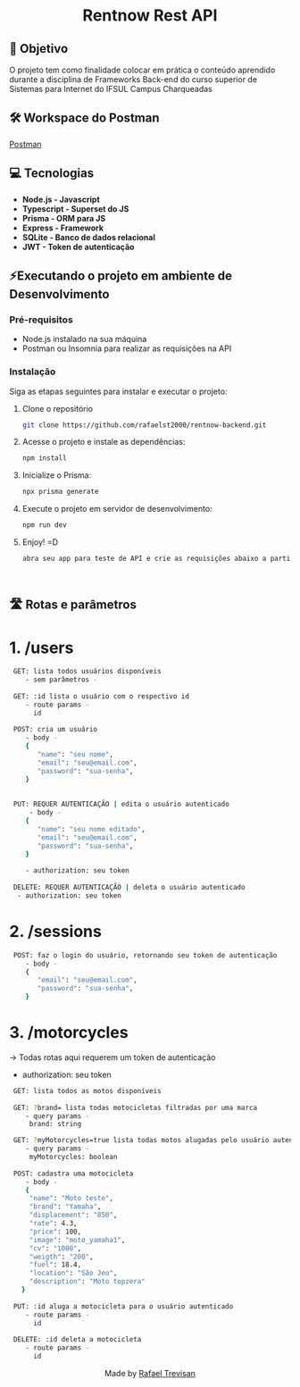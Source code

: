 <div align="center">
  <h1>Rentnow Rest API</h1>
</div>


## **:rocket: Objetivo**

O projeto tem como finalidade colocar em prática o conteúdo aprendido durante a disciplina de Frameworks Back-end do curso superior de Sistemas para Internet do IFSUL Campus Charqueadas

## **🛠️ Workspace do Postman**


[Postman](https://www.postman.com/science-engineer-79052546/workspace/frameworksbackend/request/22839500-5a4079f9-bbfb-4938-968e-fe51032daaa4)


## **:computer: Tecnologias**

  - **Node.js - Javascript**
  - **Typescript - Superset do JS**
  - **Prisma - ORM para JS**
  - **Express - Framework**
  - **SQLite - Banco de dados relacional**
  - **JWT - Token de autenticação**

## **⚡Executando o projeto em ambiente de Desenvolvimento**

### Pré-requisitos

- Node.js instalado na sua máquina
- Postman ou Insomnia para realizar as requisições na API

### Instalação

Siga as etapas seguintes para instalar e executar o projeto:

1. Clone o repositório

   ```sh
   git clone https://github.com/rafaelst2000/rentnow-backend.git
   ```
2. Acesse o projeto e instale as dependências:

   ```sh
   npm install
   ```
   
3. Inicialize o Prisma:

   ```sh
   npx prisma generate
   ```
   
4. Execute o projeto em servidor de desenvolvimento:

   ```sh
   npm run dev
   ``` 
   
5. Enjoy! =D

   ```sh
   abra seu app para teste de API e crie as requisições abaixo a partir da localhost:3333.
   ``` 
   <br>
   
   
## **🛣️ Rotas e parâmetros**

# 1. /users

   ```sh
    GET: lista todos usuários disponíveis
       - sem parâmetros -
      
    GET: :id lista o usuário com o respectivo id
       - route params -
         id
         
    POST: cria um usuário
       - body - 
       {
          "name": "seu nome",
          "email": "seu@email.com",
          "password": "sua-senha",
       }
       
    
    PUT: REQUER AUTENTICAÇÃO | edita o usuário autenticado
        - body - 
       {
          "name": "seu nome editado",
          "email": "seu@email.com",
          "password": "sua-senha",
       }
       
       - authorization: seu token
       
    DELETE: REQUER AUTENTICAÇÃO | deleta o usuário autenticado
     - authorization: seu token
   ```
 # 2. /sessions

 ```sh
  POST: faz o login do usuário, retornando seu token de autenticação
     - body - 
     {
        "email": "seu@email.com",
        "password": "sua-senha",
     }
 ```

# 3. /motorcycles 
  -> Todas rotas aqui requerem um token de autenticação
   - authorization: seu token

   ```sh
    GET: lista todos as motos disponíveis
      
    GET: ?brand= lista todas motocicletas filtradas por uma marca
       - query params -
        brand: string

    GET: ?myMotorcycles=true lista todas motos alugadas pelo usuário autenticado
       - query params -
        myMotorcycles: boolean
         
    POST: cadastra uma motocicleta
       - body - 
       {
      	"name": "Moto teste",
      	"brand": "Yamaha",
      	"displacement": "850",
      	"rate": 4.3,
      	"price": 100,
      	"image": "moto_yamaha1",
      	"cv": "1000",
      	"weigth": "200",
      	"fuel": 18.4,
      	"location": "São Jeo",
      	"description": "Moto topzera"
      }
       
    PUT: :id aluga a motocicleta para o usuário autenticado
       - route params -
         id
       
    DELETE: :id deleta a motocicleta
       - route params -
         id
   ```
 
 <div align="center">
  Made by <a href="https://www.linkedin.com/in/rafaelst2000/" target="_blank">Rafael Trevisan</a>
 </div>

<!-- Badges -->

[node_version_badge]: https://img.shields.io/badge/Node-12.20.0-green

[yarn_version_badge]: https://img.shields.io/badge/Yarn-1.22.17-red

[vue_badge]: https://img.shields.io/badge/Web-VueJS-green

[server_firebase_badge]: https://img.shields.io/badge/Server-Firebase-important

[pinia_badge]: https://img.shields.io/badge/Store-Pinia-yellow

[vite_badge]: https://img.shields.io/badge/Bundle-Vite-purple
